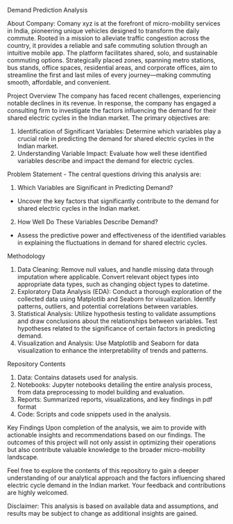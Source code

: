 Demand Prediction Analysis

About Company: Comany xyz is at the forefront of micro-mobility services in India, pioneering unique vehicles designed to transform the daily commute. 
Rooted in a mission to alleviate traffic congestion across the country, it provides a reliable and safe commuting solution through an intuitive mobile app. 
The platform facilitates shared, solo, and sustainable commuting options. Strategically placed zones, spanning metro stations, bus stands, office spaces, 
residential areas, and corporate offices, aim to streamline the first and last miles of every journey—making commuting smooth, affordable, and convenient.

Project Overview
The company has faced recent challenges, experiencing notable declines in its revenue. In response, the company has engaged a consulting firm to investigate the 
factors influencing the demand for their shared electric cycles in the Indian market. The primary objectives are:
1. Identification of Significant Variables: Determine which variables play a crucial role in predicting the demand for shared electric cycles in the Indian market.
2. Understanding Variable Impact: Evaluate how well these identified variables describe and impact the demand for electric cycles.

Problem Statement - The central questions driving this analysis are:

1. Which Variables are Significant in Predicting Demand?
* Uncover the key factors that significantly contribute to the demand for shared electric cycles in the Indian market.
2. How Well Do These Variables Describe Demand?
* Assess the predictive power and effectiveness of the identified variables in explaining the fluctuations in demand for shared electric cycles.

Methodology
1. Data Cleaning: Remove null values, and handle missing data through imputation where applicable. Convert relevant object types into appropriate data types,
   such as changing object types to datetime.
2. Exploratory Data Analysis (EDA): Conduct a thorough exploration of the collected data using Matplotlib and Seaborn for visualization.
Identify patterns, outliers, and potential correlations between variables.
3. Statistical Analysis: Utilize hypothesis testing to validate assumptions and draw conclusions about the relationships between variables. Test hypotheses
   related to the significance of certain factors in predicting demand.
4. Visualization and Analysis: Use Matplotlib and Seaborn for data visualization to enhance the interpretability of trends and patterns.


Repository Contents
1. Data: Contains datasets used for analysis.
2. Notebooks: Jupyter notebooks detailing the entire analysis process, from data preprocessing to model building and evaluation.
3. Reports: Summarized reports, visualizations, and key findings in pdf format
4. Code: Scripts and code snippets used in the analysis.

Key Findings
Upon completion of the analysis, we aim to provide with actionable insights and recommendations based on our findings. 
The outcomes of this project will not only assist in optimizing their operations but also contribute valuable knowledge to the broader micro-mobility landscape.

Feel free to explore the contents of this repository to gain a deeper understanding of our analytical approach and the factors influencing shared electric cycle demand in the Indian market. Your feedback and contributions are highly welcomed.

Disclaimer: This analysis is based on available data and assumptions, and results may be subject to change as additional insights are gained.
